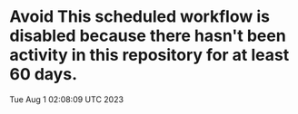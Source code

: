 # Avoid This scheduled workflow is disabled because there hasn't been activity in this repository for at least 60 days.
Tue Aug  1 02:08:09 UTC 2023
